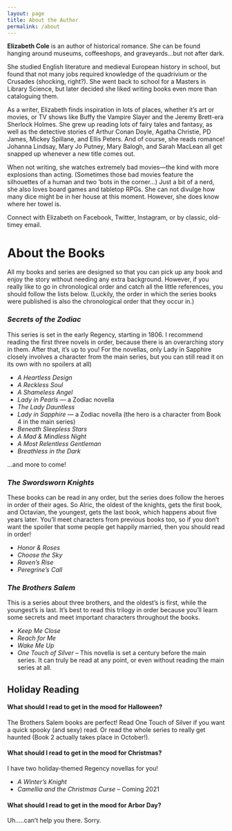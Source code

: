 ```yaml
---
layout: page
title: About the Author
permalink: /about
---
```

**Elizabeth Cole** is an author of historical romance. She can be found hanging around museums, coffeeshops, and graveyards…but not after dark.

She studied English literature and medieval European history in school, but found that not many jobs required knowledge of the quadrivium or the Crusades (shocking, right?). She went back to school for a Masters in Library Science, but later decided she liked writing books even more than cataloguing them.

As a writer, Elizabeth finds inspiration in lots of places, whether it’s art or movies, or TV shows like Buffy the Vampire Slayer and the Jeremy Brett-era Sherlock Holmes. She grew up reading lots of fairy tales and fantasy, as well as the detective stories of Arthur Conan Doyle, Agatha Christie, PD James, Mickey Spillane, and Ellis Peters. And of course, she reads romance! Johanna Lindsay, Mary Jo Putney, Mary Balogh, and Sarah MacLean all get snapped up whenever a new title comes out.

When not writing, she watches extremely bad movies—the kind with more explosions than acting. (Sometimes those bad movies feature the silhouettes of a human and two ’bots in the corner…) Just a bit of a nerd, she also loves board games and tabletop RPGs. She can not divulge how many dice might be in her house at this moment. However, she does know where her towel is.

Connect with Elizabeth on Facebook, Twitter, Instagram, or by classic, old-timey email.

# About the Books

All my books and series are designed so that you can pick up any book and enjoy the story without needing any extra background. However, if you really like to go in chronological order and catch all the little references, you should follow the lists below. (Luckily, the order in which the series books were published is also the chronological order that they occur in.)

### _Secrets of the Zodiac_

This series is set in the early Regency, starting in 1806. I recommend reading the first three novels in order, because there is an overarching story in them. After that, it’s up to you! For the novellas, only Lady in Sapphire closely involves a character from the main series, but you can still read it on its own with no spoilers at all)

* _A Heartless Design_
* _A Reckless Soul_
* _A Shameless Angel_
* _Lady in Pearls_ — a Zodiac novella 
* _The Lady Dauntless_
* _Lady in Sapphire_ — a Zodiac novella (the hero is a character from Book 4 in the main series)
* _Beneath Sleepless Stars_
* _A Mad & Mindless Night_
* _A Most Relentless Gentleman_
* _Breathless in the Dark_

…and more to come!

### _The Swordsworn Knights_

These books can be read in any order, but the series does follow the heroes in order of their ages. So Alric, the oldest of the knights, gets the first book, and Octavian, the youngest, gets the last book, which happens about five years later. You’ll meet characters from previous books too, so if you don’t want the spoiler that some people get happily married, then you should read in order!

* _Honor & Roses_
* _Choose the Sky_
* _Raven’s Rise_
* _Peregrine’s Call_

### _﻿The Brothers Salem_

This is a series about three brothers, and the oldest’s is first, while the youngest’s is last. It’s best to read this trilogy in order because you’ll learn some secrets and meet important characters throughout the books.

* _Keep Me Close_
* _Reach for Me_
* _Wake Me Up_
* _One Touch of Silver_ – This novella is set a century before the main series. It can truly be read at any point, or even without reading the main series at all.

## Holiday Reading

#### What should I read to get in the mood for Halloween?

The Brothers Salem books are perfect! Read One Touch of Silver if you want a quick spooky (and sexy) read. Or read the whole series to really get haunted (Book 2 actually takes place in October!).

#### What should I read to get in the mood for Christmas?

I have two holiday-themed Regency novellas for you!

* _A Winter’s Knight_
* _Camellia and the Christmas Curse_ – Coming 2021

#### What should I read to get in the mood for Arbor Day?

Uh…..can’t help you there. Sorry.
